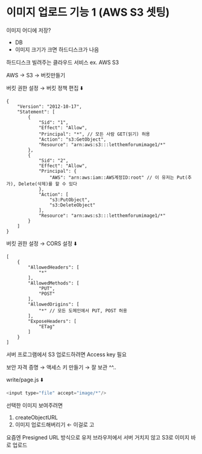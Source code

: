 # 이미지 업로드 기능 1 (AWS S3 셋팅)

이미지 어디에 저장?

- DB
- 이미지 크기가 크면 하드디스크가 나음

하드디스크 빌려주는 클라우드 서비스
ex. AWS S3

AWS &rarr; S3 &rarr; 버킷만들기


버킷 권한 설정 &rarr; 버킷 정책 편집 ⬇️

```
{
    "Version": "2012-10-17",
    "Statement": [
        {
            "Sid": "1",
            "Effect": "Allow",
            "Principal": "*", // 모든 사람 GET(읽기) 허용
            "Action": "s3:GetObject",
            "Resource": "arn:aws:s3:::letthemforumimage1/*"
        },
        {
            "Sid": "2",
            "Effect": "Allow",
            "Principal": {
                "AWS": "arn:aws:iam::AWS계정ID:root" // 이 유저는 Put(추가), Delete(삭제)를 할 수 있다
            },
            "Action": [
                "s3:PutObject",
                "s3:DeleteObject"
            ],
            "Resource": "arn:aws:s3:::letthemforumimage1/*"
        }
    ]
}
```

버킷 권한 설정 &rarr; CORS 설정 ⬇️

```
[
    {
        "AllowedHeaders": [
            "*"
        ],
        "AllowedMethods": [
            "PUT",
            "POST"
        ],
        "AllowedOrigins": [
            "*" // 모든 도메인에서 PUT, POST 허용
        ],
        "ExposeHeaders": [
            "ETag"
        ]
    }
] 
```

서버 프로그램에서 S3 업로드하려면 Access key 필요

보안 자격 증명 &rarr; 액세스 키 만들기 &rarr; 잘 보관 ^^..

write/page.js ⬇️

```javascript
<input type="file" accept="image/*"/>
```

선택한 이미지 보여주려면 
1. createObjectURL
2. 이미지 업로드해버리기 &larr; 이걸로 고

요즘엔 Presigned URL 방식으로 유저 브라우저에서 서버 거치지 않고 S3로 이미지 바로 업로드
